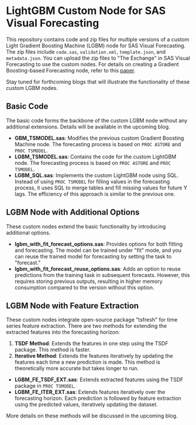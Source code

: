 # LightGBM Custom Node for SAS Visual Forecasting

This repository contains code and zip files for multiple versions of a custom Light Gradient Boosting Machine (LGBM) node for SAS Visual Forecasting. The zip files include `code.sas`, `validation.xml`, `template.json`, and `metadata.json`. You can upload the zip files to "The Exchange" in SAS Visual Forecasting to use the custom nodes. For details on creating a Gradient Boosting-based Forecasting node, refer to this [paper](https://support.sas.com/resources/papers/proceedings19/3258-2019.pdf). 

Stay tuned for forthcoming blogs that will illustrate the functionality of these custom LGBM nodes.

## Basic Code
The basic code forms the backbone of the custom LGBM node without any additional extensions. Details will be available in the upcoming blog.

- **GBM_TSMODEL.sas**: Modifies the previous custom Gradient Boosting Machine node. The forecasting process is based on `PROC ASTORE` and `PROC TSMODEL`.
- **LGBM_TSMODEL.sas**: Contains the code for the custom LightGBM node. The forecasting process is based on `PROC ASTORE` and `PROC TSMODEL`.
- **LGBM_SQL.sas**: Implements the custom LightGBM node using SQL. Instead of using `PROC TSMODEL` for filling values in the forecasting process, it uses SQL to merge tables and fill missing values for future Y lags. The efficiency of this approach is similar to the previous one. 

## LGBM Node with Additional Options
These custom nodes extend the basic functionality by introducing additional options.

- **lgbm_with_fit_forecast_options.sas**: Provides options for both fitting and forecasting. The model can be trained under "fit" mode, and you can reuse the trained model for forecasting by setting the task to "forecast."
- **lgbm_with_fit_forecast_reuse_options.sas**: Adds an option to reuse predictions from the training task in subsequent forecasts. However, this requires storing previous outputs, resulting in higher memory consumption compared to the version without this option.

## LGBM Node with Feature Extraction
These custom nodes integrate open-source package "tsfresh" for time series feature extraction. There are two methods for extending the extracted features into the forecasting horizon:
1. **TSDF Method**: Extends the features in one step using the TSDF package. This method is faster.
2. **Iterative Method**: Extends the features iteratively by updating the features each time a new prediction is made. This method is theoretically more accurate but takes longer to run.

- **LGBM_FE_TSDF_EXT.sas**: Extends extracted features using the TSDF package in `PROC TSMODEL`.
- **LGBM_FE_ITER_EXT.sas**: Extends features iteratively over the forecasting horizon. Each prediction is followed by feature extraction using the predicted values, iteratively updating the dataset.

More details on these methods will be discussed in the upcoming blog.

